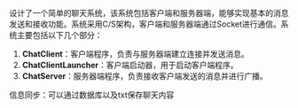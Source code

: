 设计了一个简单的聊天系统，该系统包括客户端和服务器端，能够实现基本的消息发送和接收功能。系统采用C/S架构，客户端和服务器端通过Socket进行通信。系统主要包括以下几个部分：

1. **ChatClient**：客户端程序，负责与服务器端建立连接并发送消息。
2. **ChatClientLauncher**：客户端启动器，用于启动客户端程序。
3. **ChatServer**：服务器端程序，负责接收客户端发送的消息并进行广播。


信息同步：可以通过数据库以及txt保存聊天内容
